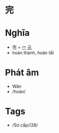 # 完

# Nghĩa
* 完 = [宀](宀.md) [元](元.md)
* hoàn thành, hoàn tất

# Phát âm
* Wán
*  /hoàn/

# Tags
* /Sơ cấp//28/

